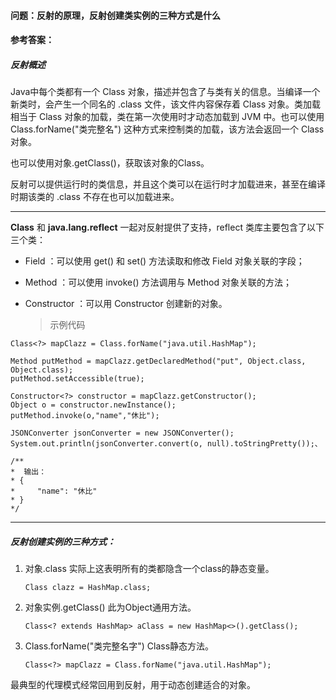 #### 问题：反射的原理，反射创建类实例的三种方式是什么

#### 参考答案：

##### 反射概述

Java中每个类都有一个 Class 对象，描述并包含了与类有关的信息。当编译一个新类时，会产生一个同名的 .class 文件，该文件内容保存着 Class 对象。类加载相当于 Class 对象的加载，类在第一次使用时才动态加载到 JVM 中。也可以使用Class.forName("类完整名") 这种方式来控制类的加载，该方法会返回一个 Class 对象。

也可以使用对象.getClass()，获取该对象的Class。

反射可以提供运行时的类信息，并且这个类可以在运行时才加载进来，甚至在编译时期该类的 .class 不存在也可以加载进来。

------

**Class** 和 **java.lang.reflect** 一起对反射提供了支持，reflect 类库主要包含了以下三个类：

- Field ：可以使用 get() 和 set() 方法读取和修改 Field 对象关联的字段；

- Method ：可以使用 invoke() 方法调用与 Method 对象关联的方法；

- Constructor ：可以用 Constructor 创建新的对象。

  > 示例代码

```
Class<?> mapClazz = Class.forName("java.util.HashMap");

Method putMethod = mapClazz.getDeclaredMethod("put", Object.class, Object.class);
putMethod.setAccessible(true);

Constructor<?> constructor = mapClazz.getConstructor();
Object o = constructor.newInstance();
putMethod.invoke(o,"name","休比");

JSONConverter jsonConverter = new JSONConverter();
System.out.println(jsonConverter.convert(o, null).toStringPretty());、

/**
*  输出：
* {
*     "name": "休比"
* }
*/
```

------

##### 反射创建实例的三种方式：

1. 对象.class  实际上这表明所有的类都隐含一个class的静态变量。

   ```
   Class clazz = HashMap.class;
   ```

2. 对象实例.getClass()  此为Object通用方法。

   ```
   Class<? extends HashMap> aClass = new HashMap<>().getClass();
   ```

3. Class.forName("类完整名字") Class静态方法。

   ```
   Class<?> mapClazz = Class.forName("java.util.HashMap");
   ```

最典型的代理模式经常回用到反射，用于动态创建适合的对象。